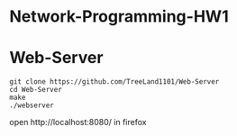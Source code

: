 # Network-Programming-HW1
# Web-Server
```` 
git clone https://github.com/TreeLand1101/Web-Server
cd Web-Server
make
./webserver
````
open http://localhost:8080/ in firefox

